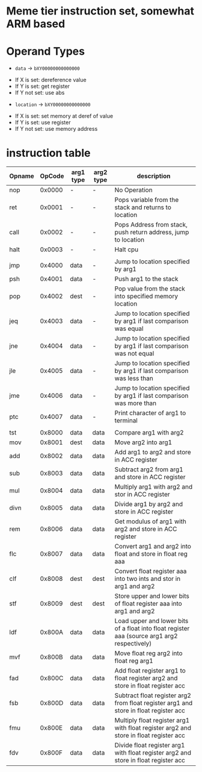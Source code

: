# Meme tier instruction set, somewhat ARM based

# Operand Types

* `data`      -> `bXY00000000000000`
 - If X is set: dereference value
 - If Y is set: get register
 - If Y not set: use abs

 * `location` -> `bXY00000000000000`
  - If X is set: set memory at deref of value
  - If Y is set: use register
  - If Y not set: use memory address

# instruction table

| Opname | OpCode | arg1 type | arg2 type | description                                                                                  |
|--------|--------|-----------|-----------|----------------------------------------------------------------------------------------------|
| nop    | 0x0000 | -         | -         | No Operation                                                                                 |
| ret    | 0x0001 | -         | -         | Pops variable from the stack and returns to location                                         |
| call   | 0x0002 | -         | -         | Pops Address from stack, push return address, jump to location                               |
| halt   | 0x0003 | -         | -         | Halt cpu                                                                                     |
|        |        |           |           |                                                                                              |
| jmp    | 0x4000 | data      | -         | Jump to location specified by arg1                                                           |
| psh    | 0x4001 | data      | -         | Push arg1 to the stack                                                                       |
| pop    | 0x4002 | dest      | -         | Pop value from the stack into specified memory location                                      |
| jeq    | 0x4003 | data      | -         | Jump to location specified by arg1 if last comparison was equal                              |
| jne    | 0x4004 | data      | -         | Jump to location specified by arg1 if last comparison was not equal                          |
| jle    | 0x4005 | data      | -         | Jump to location specified by arg1 if last comparison was less than                          |
| jme    | 0x4006 | data      | -         | Jump to location specified by arg1 if last comparison was more than                          |
| ptc    | 0x4007 | data      | -         | Print character of arg1 to terminal                                                          |
|        |        |           |           |                                                                                              |
| tst    | 0x8000 | data      | data      | Compare arg1 with arg2                                                                       |
| mov    | 0x8001 | dest      | data      | Move arg2 into arg1                                                                          |
| add    | 0x8002 | data      | data      | Add arg1 to arg2 and store in ACC register                                                   |
| sub    | 0x8003 | data      | data      | Subtract arg2 from arg1 and store in ACC register                                            |
| mul    | 0x8004 | data      | data      | Multiply arg1 with arg2 and stor in ACC register                                             |
| divn   | 0x8005 | data      | data      | Divide arg1 by arg2 and store in ACC register                                                |
| rem    | 0x8006 | data      | data      | Get modulus of arg1 with arg2 and store in ACC register                                      |
| flc    | 0x8007 | data      | data      | Convert arg1 and arg2 into float and store in float reg aaa                                  |
| clf    | 0x8008 | dest      | dest      | Convert float register aaa into two ints and stor in arg1 and arg2                           |
| stf    | 0x8009 | dest      | dest      | Store upper and lower bits of float register aaa into arg1 and arg2                          |
| ldf    | 0x800A | data      | data      | Load upper and lower bits of a float into float register aaa (source arg1 arg2 respectively) |
| mvf    | 0x800B | data      | data      | Move float reg arg2 into float reg arg1                                                      |
| fad    | 0x800C | data      | data      | Add float register arg1 to float register arg2 and store in float register acc               |
| fsb    | 0x800D | data      | data      | Subtract float register arg2 from float register arg1 and store in float register acc        |
| fmu    | 0x800E | data      | data      | Multiply float register arg1 with float register arg2 and store in float register acc        |
| fdv    | 0x800F | data      | data      | Divide float register arg1 with float register arg2 and store in float register acc          |

